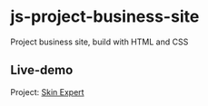 # js-project-business-site

Project business site, build with HTML and CSS

## Live-demo
Project: [Skin Expert](https://skinexpert.netlify.app/)